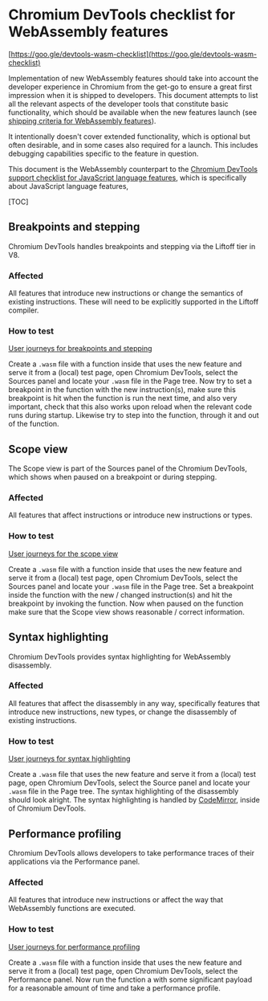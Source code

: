 # Chromium DevTools checklist for WebAssembly features

[https://goo.gle/devtools-wasm-checklist](https://goo.gle/devtools-wasm-checklist)

Implementation of new WebAssembly features should take into account the developer experience in Chromium from the
get-go to ensure a great first impression when it is shipped to developers. This document attempts to list all the
relevant aspects of the developer tools that constitute basic functionality, which should be available when the new
features launch (see [shipping criteria for WebAssembly
features](https://v8.dev/docs/wasm-shipping-checklist#when-is-a-webassembly-feature-ready-to-be-shipped)).

It intentionally doesn't cover extended functionality, which is optional but often desirable, and in some cases
also required for a launch. This includes debugging capabilities specific to the feature in question.

This document is the WebAssembly counterpart to the [Chromium DevTools support checklist for JavaScript language
features](https://goo.gle/v8-checklist), which is specifically about JavaScript language features,

[TOC]

## Breakpoints and stepping

Chromium DevTools handles breakpoints and stepping via the Liftoff tier in V8.

### Affected

All features that introduce new instructions or change the semantics of existing instructions. These will need to be
explicitly supported in the Liftoff compiler.

### How to test

[User journeys for breakpoints and stepping](https://docs.google.com/document/d/1XBlUbyYfPsn1OuCpq2F-O7E3zvsfa94ZFsiIcnq2w7I#bookmark=id.gxratadmkb83)

Create a `.wasm` file with a function inside that uses the new feature and serve it from a (local) test page, open Chromium DevTools,
select the Sources panel and locate your `.wasm` file in the Page tree. Now try to set a breakpoint in the function with the new
instruction(s), make sure this breakpoint is hit when the function is run the next time, and also very important, check that this also
works upon reload when the relevant code runs during startup. Likewise try to step into the function, through it and out of the function.


## Scope view

The Scope view is part of the Sources panel of the Chromium DevTools, which shows when paused on a breakpoint or during stepping.

### Affected

All features that affect instructions or introduce new instructions or types.

### How to test

[User journeys for the scope view](https://docs.google.com/document/d/1XBlUbyYfPsn1OuCpq2F-O7E3zvsfa94ZFsiIcnq2w7I#bookmark=id.9ki5pf2b90dj)

Create a `.wasm` file with a function inside that uses the new feature and serve it from a (local) test page, open Chromium DevTools,
select the Sources panel and locate your `.wasm` file in the Page tree. Set a breakpoint inside the function with the new / changed
instruction(s) and hit the breakpoint by invoking the function. Now when paused on the function make sure that the Scope view shows
reasonable / correct information.


## Syntax highlighting

Chromium DevTools provides syntax highlighting for WebAssembly disassembly.

### Affected

All features that affect the disassembly in any way, specifically features that introduce new instructions, new types, or change the
disassembly of existing instructions.

### How to test

[User journeys for syntax highlighting](https://docs.google.com/document/d/1XBlUbyYfPsn1OuCpq2F-O7E3zvsfa94ZFsiIcnq2w7I#bookmark=id.sfk1pjqn7d2d)

Create a `.wasm` file that uses the new feature and serve it from a (local) test page, open Chromium DevTools, select the Source panel and
locate your `.wasm` file in the Page tree. The syntax highlighting of the disassembly should look alright. The syntax highlighting is handled
by [CodeMirror](https://codemirror.net/), inside of Chromium DevTools.


## Performance profiling

Chromium DevTools allows developers to take performance traces of their applications via the Performance panel.

### Affected

All features that introduce new instructions or affect the way that WebAssembly functions are executed.

### How to test

[User journeys for performance profiling](https://docs.google.com/document/d/1XBlUbyYfPsn1OuCpq2F-O7E3zvsfa94ZFsiIcnq2w7I/#bookmark=id.huv4j7664qhx)

Create a `.wasm` file with a function inside that uses the new feature and serve it from a (local) test page, open Chromium DevTools, select
the Performance panel. Now run the function a with some significant payload for a reasonable amount of time and take a performance profile.
